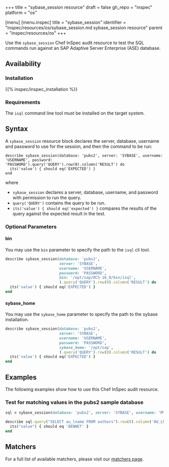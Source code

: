 +++
title = "sybase_session resource"
draft = false
gh_repo = "inspec"
platform = "os"

[menu]
  [menu.inspec]
    title = "sybase_session"
    identifier = "inspec/resources/os/sybase_session.md sybase_session resource"
    parent = "inspec/resources/os"
+++

Use the `sybase_session` Chef InSpec audit resource to test the SQL commands run against an SAP Adaptive Server Enterprise (ASE) database.

## Availability

### Installation

{{% inspec/inspec_installation %}}

### Requirements

The `isql` command line tool must be installed on the target system.

## Syntax

A `sybase_session` resource block declares the server, database, username and password to use for the session, and then the command to be run:

    describe sybase_session(database: 'pubs2', server: 'SYBASE', username: 'USERNAME', password: 'PASSWORD').query('QUERY').row(0).column('RESULT') do
      its('value') { should eq('EXPECTED') }
    end

where

- `sybase_session` declares a server, database, username, and password with permission to run the query.
- `query('QUERY')` contains the query to be run.
- `its('value') { should eq('expected') }` compares the results of the query against the expected result in the test.

### Optional Parameters

#### bin

You may use the `bin` parameter to specify the path to the `isql` cli tool.

```ruby
describe sybase_session(database: 'pubs2',
                        server: 'SYBASE',
                        username: 'USERNAME',
                        password: 'PASSWORD',
                        bin: '/opt/sap/OCS-16_0/bin/isql',
                        ).query('QUERY').row(0).column('RESULT') do
  its('value') { should eq('EXPECTED') }
end
```

#### sybase_home

You may use the `sybase_home` parameter to specify the path to the sybase installation.

```ruby
describe sybase_session(database: 'pubs2',
                        server: 'SYBASE',
                        username: 'USERNAME',
                        password: 'PASSWORD',
                        sybase_home: '/opt/sap',
                        ).query('QUERY').row(0).column('RESULT') do
  its('value') { should eq('EXPECTED') }
end
```

## Examples

The following examples show how to use this Chef InSpec audit resource.

### Test for matching values in the pubs2 sample database

```ruby
sql = sybase_session(database: 'pubs2', server: 'SYBASE', username: 'MY_USER', password: 'PASSWORD')

describe sql.query("SELECT au_lname FROM authors").row(0).column('AU_LNAME') do
  its("value") { should eq 'BENNET' }
end
```

## Matchers

For a full list of available matchers, please visit our [matchers page](/inspec/matchers/).
